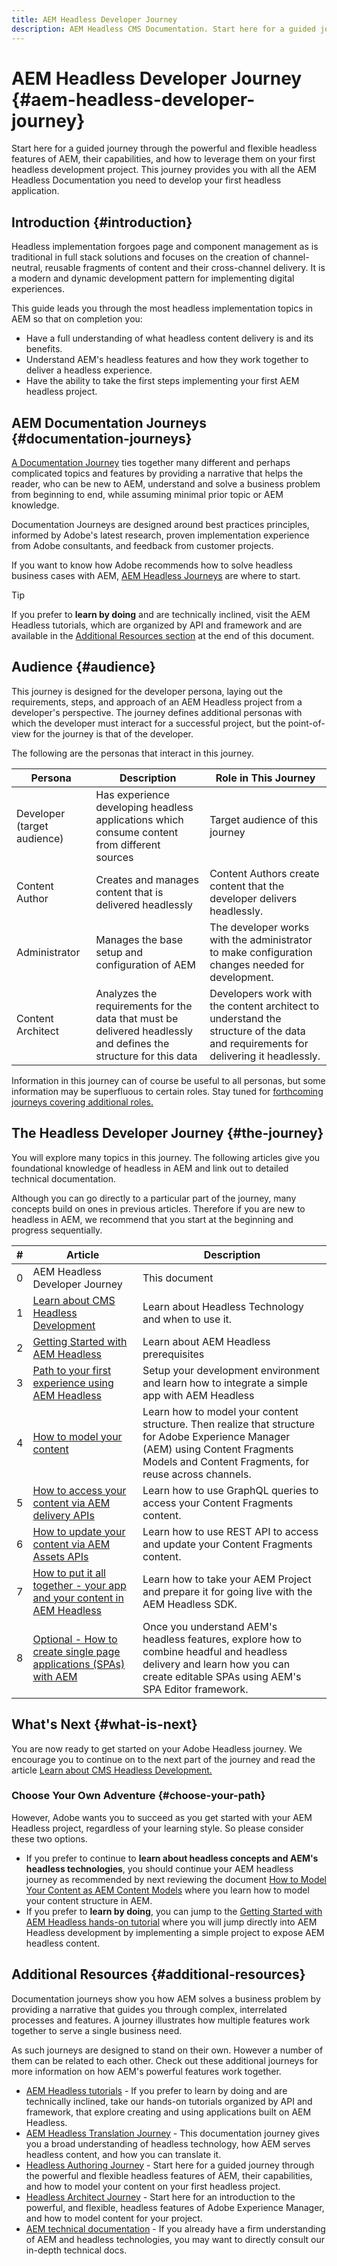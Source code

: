 ```yaml
---
title: AEM Headless Developer Journey
description: AEM Headless CMS Documentation. Start here for a guided journey through the powerful and flexible headless features of AEM, their capabilities, and how to leverage them on your first development project.
---
```

# AEM Headless Developer Journey {#aem-headless-developer-journey}

Start here for a guided journey through the powerful and flexible headless features of AEM, their capabilities, and how to leverage them on your first headless development project. This journey provides you with all the AEM Headless Documentation you need to develop your first headless application.

## Introduction {#introduction}

Headless implementation forgoes page and component management as is traditional in full stack solutions and focuses on the creation of channel-neutral, reusable fragments of content and their cross-channel delivery. It is a modern and dynamic development pattern for implementing digital experiences.

This guide leads you through the most headless implementation topics in AEM so that on completion you:

* Have a full understanding of what headless content delivery is and its benefits.
* Understand AEM's headless features and how they work together to deliver a headless experience.
* Have the ability to take the first steps implementing your first AEM headless project.

## AEM Documentation Journeys {#documentation-journeys}

[A Documentation Journey](/help/journey-documentation/home.md) ties together many different and perhaps complicated topics and features by providing a narrative that helps the reader, who can be new to AEM, understand and solve a business problem from beginning to end, while assuming minimal prior topic or AEM knowledge.

Documentation Journeys are designed around best practices principles, informed by Adobe's latest research, proven implementation experience from Adobe consultants, and feedback from customer projects.

If you want to know how Adobe recommends how to solve headless business cases with AEM, [AEM Headless Journeys](/help/journey-headless/home.md) are where to start.

>[!TIP]
>
> If you prefer to **learn by doing** and are technically inclined, visit the AEM Headless tutorials, which are organized by API and framework and are available in the [Additional Resources section](#additional-resources) at the end of this document.

## Audience {#audience}

This journey is designed for the developer persona, laying out the requirements, steps, and approach of an AEM Headless project from a developer's perspective. The journey defines additional personas with which the developer must interact for a successful project, but the point-of-view for the journey is that of the developer.

The following are the personas that interact in this journey.

|Persona|Description|Role in This Journey|
|---|---|---|
|Developer (target audience)|Has experience developing headless applications which consume content from different sources|Target audience of this journey|
|Content Author|Creates and manages content that is delivered headlessly|Content Authors create content that the developer delivers headlessly.|
|Administrator|Manages the base setup and configuration of AEM|The developer works with the administrator to make configuration changes needed for development.|
|Content Architect|Analyzes the requirements for the data that must be delivered headlessly and defines the structure for this data|Developers work with the content architect to understand the structure of the data and requirements for delivering it headlessly.|

Information in this journey can of course be useful to all personas, but some information may be superfluous to certain roles. Stay tuned for [forthcoming journeys covering additional roles.](/help/journey-documentation/home.md#journeys)

## The Headless Developer Journey {#the-journey}

You will explore many topics in this journey. The following articles give you foundational knowledge of headless in AEM and link out to detailed technical documentation.

Although you can go directly to a particular part of the journey, many concepts build on ones in previous articles. Therefore if you are new to headless in AEM, we recommend that you start at the beginning and progress sequentially.

|#|Article|Description|
|---|---|---|
|0|AEM Headless Developer Journey|This document|
|1|[Learn about CMS Headless Development](learn-about.md)|Learn about Headless Technology and when to use it.|
|2|[Getting Started with AEM Headless](getting-started.md)|Learn about AEM Headless prerequisites|
|3|[Path to your first experience using AEM Headless](path-to-first-experience.md)|Setup your development environment and learn how to integrate a simple app with AEM Headless|
|4|[How to model your content](model-your-content.md)|Learn how to model your content structure. Then realize that structure for Adobe Experience Manager (AEM) using Content Fragments Models and Content Fragments, for reuse across channels.|
|5|[How to access your content via AEM delivery APIs](access-your-content.md)|Learn how to use GraphQL queries to access your Content Fragments content.|
|6|[How to update your content via AEM Assets APIs](update-your-content.md)|Learn how to use REST API to access and update your Content Fragments content.|
|7|[How to put it all together - your app and your content in AEM Headless](put-it-all-together.md)|Learn how to take your AEM Project and prepare it for going live with the AEM Headless SDK.|
|8|[Optional - How to create single page applications (SPAs) with AEM](create-spa.md)|Once you understand AEM's headless features, explore how to combine headful and headless delivery and learn how you can create editable SPAs using AEM's SPA Editor framework.|

<!-- HM-Links
|8|[How to go live with your headless application](go-live.md)|Learn how to deploy application live and take your local code in Git and move it to Cloud Manager Git for CI/CD pipeline.|
|9|[Optional - How to create single page applications (SPAs) with AEM](create-spa.md)|Once you understand AEM's headless features, explore how to combine headful and headless delivery and learn how you can create editable SPAs using AEM's SPA Editor framework.|
--> 

## What's Next {#what-is-next}

You are now ready to get started on your Adobe Headless journey. We encourage you to continue on to the next part of the journey and read the article [Learn about CMS Headless Development.](learn-about.md)

### Choose Your Own Adventure {#choose-your-path}

However, Adobe wants you to succeed as you get started with your AEM Headless project, regardless of your learning style. So please consider these two options.

* If you prefer to continue to **learn about headless concepts and AEM's headless technologies**, you should continue your AEM headless journey as recommended by next reviewing the document [How to Model Your Content as AEM Content Models](model-your-content.md) where you learn how to model your content structure in AEM.
* If you prefer to **learn by doing**, you can jump to the [Getting Started with AEM Headless hands-on tutorial](https://experienceleague.adobe.com/docs/experience-manager-learn/getting-started-with-aem-headless/graphql/multi-step/overview.html) where you will jump directly into AEM Headless development by implementing a simple project to expose AEM headless content.

## Additional Resources {#additional-resources}

Documentation journeys show you how AEM solves a business problem by providing a narrative that guides you through complex, interrelated processes and features. A journey illustrates how multiple features work together to serve a single business need.

As such journeys are designed to stand on their own. However a number of them can be related to each other. Check out these additional journeys for more information on how AEM's powerful features work together.

* [AEM Headless tutorials](https://experienceleague.adobe.com/docs/experience-manager-learn/getting-started-with-aem-headless/overview.html) - If you prefer to learn by doing and are technically inclined, take our hands-on tutorials organized by API and framework, that explore creating and using applications built on AEM Headless.
* [AEM Headless Translation Journey](/help/journey-headless/translation/overview.md) - This documentation journey gives you a broad understanding of headless technology, how AEM serves headless content, and how you can translate it.
* [Headless Authoring Journey](/help/journey-headless/author/overview.md) - Start here for a guided journey through the powerful and flexible headless features of AEM, their capabilities, and how to model your content on your first headless project.
* [Headless Architect Journey](/help/journey-headless/architect/overview.md) - Start here for an introduction to the powerful, and flexible, headless features of Adobe Experience Manager, and how to model content for your project.
* [AEM technical documentation](https://experienceleague.adobe.com/docs/experience-manager-65.html) - If you already have a firm understanding of AEM and headless technologies, you may want to directly consult our in-depth technical docs.
